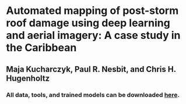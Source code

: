# Automated mapping of post-storm roof damage using deep learning and aerial imagery: A case study in the Caribbean
## Maja Kucharczyk, Paul R. Nesbit, and Chris H. Hugenholtz

### All data, tools, and trained models can be downloaded [here](https://uofc-my.sharepoint.com/:f:/g/personal/maja_kucharczyk_ucalgary_ca/EpZBXx0l2zRDphgSXKONadQBjOjhsW-36AORXmmzw_mVAw?e=iCCN2H).
